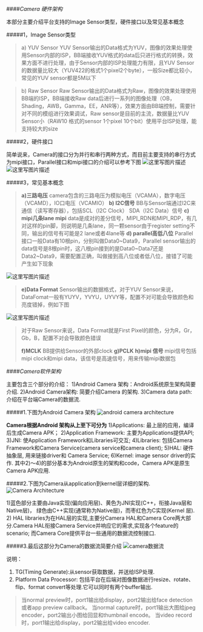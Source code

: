 ####*Camera 硬件架构*

本部分主要介绍平台支持的Image Sensor类型，硬件接口以及常见基本概念

#####1，Image Sensor类型

> a)     YUV Sensor YUV
> Sensor输出的Data格式为YUV，图像的效果处理使用Sensor内部的ISP，BB端接收YUV格式的data后只进行格式的转换，效果方面不进行处理，由于Sensor内部的ISP处理能力有限，且YUV Sensor的数据量比较大（YUV422的格式1个pixel2个byte），一般Size都比较小，常见的YUV sensor都是5M以下

> b)  Raw Sensor Raw Sensor输出的Data格式为Raw，图像的效果处理使用BB端的ISP，BB端接收Raw data后进行一系列的图像处理（OB，Shading，AWB，Gamma，EE，ANR等），效果方面由BB端控制，需要针对不同的模组进行效果调试，Raw sensor是目前的主流，数据量比YUV Sensor小（RAW10 格式的sensor 1个pixel 10个bit）使用平台ISP处理，能支持较大的size


#####2，硬件接口

简单说来，Camera的接口分为并行和串行两种方式，而目前主要支持的串行方式为mipi接口，Parallel接口和mipi接口的介绍可以参考下图
![这里写图片描述](https://img-blog.csdn.net/20180607145120147?watermark/2/text/aHR0cHM6Ly9ibG9nLmNzZG4ubmV0L0ZyYWtpZV9Ld29r/font/5a6L5L2T/fontsize/400/fill/I0JBQkFCMA==/dissolve/70)
![这里写图片描述](https://img-blog.csdn.net/20180607145135673?watermark/2/text/aHR0cHM6Ly9ibG9nLmNzZG4ubmV0L0ZyYWtpZV9Ld29r/font/5a6L5L2T/fontsize/400/fill/I0JBQkFCMA==/dissolve/70)
 

#####3，常见基本概念

> **a)三路电压** 
> camera包含的三路电压为模拟电压（VCAMA），数字电压（VCAMD），IO口电压（VCAMIO） 
> **b) I2C信号**
> BB与Sensor端通过I2C来通信（读写寄存器），包括SCL（I2C Clock） SDA（I2C Data）信号 
> **c) mipi几条lane mipi**
> data是成对的差分信号，MIPI_RDN和MIPI_RDP，有几对这样的pin脚，则说明是几条lane，同一颗sensor由于register
> setting不同，输出的信号有可能是2 lane或者4lane等 
> **d) parallel高低八位**
> Parallel接口一般Data有10根pin，分别叫做Data0~Data9，Parallel
> sensor输出的data信号是8根pin时，这八根pin接到的是Data0~Data7还是Data2~Data9，需要配置正确，叫做接到高八位或者低八位，接错了可能产生如下现象

![这里写图片描述](https://img-blog.csdn.net/20180607145151925?watermark/2/text/aHR0cHM6Ly9ibG9nLmNzZG4ubmV0L0ZyYWtpZV9Ld29r/font/5a6L5L2T/fontsize/400/fill/I0JBQkFCMA==/dissolve/70)

> **e)Data Format** 
> Sensor输出的数据格式，对于YUV Sensor来说，DataFomat一般有YUYV，YVYU，UYVY等，配置不对可能会导致颜色和亮度错掉，例如下图

![这里写图片描述](https://img-blog.csdn.net/2018060714520796?watermark/2/text/aHR0cHM6Ly9ibG9nLmNzZG4ubmV0L0ZyYWtpZV9Ld29r/font/5a6L5L2T/fontsize/400/fill/I0JBQkFCMA==/dissolve/70)             

> 对于Raw Sensor来说，Data Format就是First Pixel的颜色，分为R，Gr，Gb，B，配置不对会导致颜色错误
> 
> **f)MCLK** 
> BB提供给Sensor的外部clock 
> **g)PCLK**
> **h)mipi 信号**
>  mipi信号包括mipi clock和mipi data，该信号是高速信号，用来传输mipi数据包

####*Camera软件架构*

主要包含三个部分的介绍：
1)Android Camera 架构：Android系统原生架构简要介绍.
2)Android Camera架构: 简要介绍Camera 的架构.
3)Camera data path: 介绍在平台端Camera的数据流.

#####1.下图为Android Camera 架构
![android camera architecture](https://img-blog.csdn.net/20180607144323882?watermark/2/text/aHR0cHM6Ly9ibG9nLmNzZG4ubmV0L0ZyYWtpZV9Ld29r/font/5a6L5L2T/fontsize/400/fill/I0JBQkFCMA==/dissolve/70)

**Camera根据Android 架构从上至下可分为**
    1)Applications: 最上层的应用，编译后生成Camera  APK；
    2)Application Framework: 主要为Applications提供API;
    3)JNI: 使Application Framework和Libraries可交互;
    4)Libraries: 包括Camera Framework和Camera Service(camera service和camera client);
    5)HAL: 硬件抽象层, 用来链接driver和 Camera Service;
    6)Kernel: image sensor driver的实作.
其中2)～4)的部分基本为Android原生的架构和code，Camera APK是原生Camera APK应用. 

#####2.下图为Camera从application到kernel层详细的架构.
![Camera Architecture](https://img-blog.csdn.net/20180607144347989?watermark/2/text/aHR0cHM6Ly9ibG9nLmNzZG4ubmV0L0ZyYWtpZV9Ld29r/font/5a6L5L2T/fontsize/400/fill/I0JBQkFCMA==/dissolve/70)

1)蓝色部分主要由Java实现(偏向应用层)、黄色为JNI实现(C++，衔接Java层和Native层)， 绿色由C++实现(通常称为Native层)，而枣红色为C实现(Kernel 层).
2) HAL libraries为在HAL层的实现,主要分Camera HAL和Camera Core两大部分.Camera HAL衔接Camera Service并响应它的需求,实现各个feature的scenario; 而Camera Core提供平台一些通用的数据流控制接口.
 

#####3.最后这部分为Camera的数据流简要介绍
![camera数据流](https://img-blog.csdn.net/20180607144432816?watermark/2/text/aHR0cHM6Ly9ibG9nLmNzZG4ubmV0L0ZyYWtpZV9Ld29r/font/5a6L5L2T/fontsize/400/fill/I0JBQkFCMA==/dissolve/70)

说明：
1) TG(Timing Generate):从sensor获取数据，并送给ISP处理.
2) Platform Data Processor: 包括平台在后端对图像数据进行resize、rotate、flip、format convert等处理.它可以同时有两个buffer输出.

>    当normal preview时，port1输出给display，port2输出给face detection或者app preview callback。
>    当normal capture时，port1输出大图给jpeg encoder，port2输出小图给回显和thumbnail encode。
>    当video record时，port1输出给display，port2输出给video encoder.






